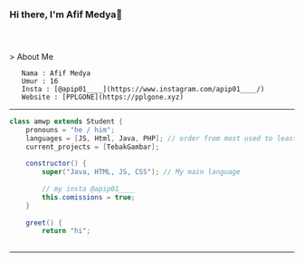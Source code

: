 ### Hi there, I'm Afif Medya👋


#
<br />
> About Me

```
   Nama : Afif Medya
   Umur : 16
   Insta : [@apip01____](https://www.instagram.com/apip01____/)
   Website : [PPLGONE](https://pplgone.xyz)
```
____

```java
class amwp extends Student {
	pronouns = "he / him";
	languages = [JS, Html, Java, PHP]; // order from most used to least
	current_projects = [TebakGambar];
		
	constructor() {
		super("Java, HTML, JS, CSS"); // My main language 
		
		// my insta @apip01____
		this.comissions = true;
	}   
	
	greet() {
		return "hi";
	
```
____
